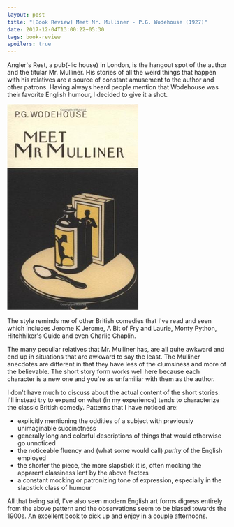 ```yaml
---
layout: post
title: "[Book Review] Meet Mr. Mulliner - P.G. Wodehouse (1927)"
date: 2017-12-04T13:00:22+05:30
tags: book-review
spoilers: true
---
```


Angler's Rest, a pub(-lic house) in London, is the hangout spot of the author and the titular Mr. Mulliner.
His stories of all the weird things that happen with his relatives are a source of constant amusement to the author and other patrons.
Having always heard people mention that Wodehouse was their favorite English humour, I decided to give it a shot.

![Meet Mr. Mulliner - P.G. Wodehouse (1927)](/img/book-cover-meet-mr-mulliner-p-g-wodehouse-1927.jpg 'Meet Mr. Mulliner - P.G. Wodehouse (1927)')

The style reminds me of other British comedies that I've read and seen which includes Jerome K Jerome, A Bit of Fry and Laurie, Monty Python, Hitchhiker's Guide and even Charlie Chaplin.

The many peculiar relatives that Mr. Mulliner has, are all quite awkward and end up in situations that are awkward to say the least.
The Mulliner anecdotes are different in that they have less of the clumsiness and more of the believable.
The short story form works well here because each character is a new one and you're as unfamiliar with them as the author.

I don't have much to discuss about the actual content of the short stories.
I'll instead try to expand on what (in my experience) tends to characterize the classic British comedy.
Patterns that I have noticed are:

* explicitly mentioning the oddities of a subject with previously unimaginable succinctness
* generally long and colorful descriptions of things that would otherwise go unnoticed
* the noticeable fluency and (what some would call) _purity_ of the English employed
* the shorter the piece, the more slapstick it is, often mocking the apparent classiness lent by the above factors
* a constant mocking or patronizing tone of expression, especially in the slapstick class of humour

All that being said, I've also seen modern English art forms digress entirely from the above pattern and the observations seem to be biased towards the 1900s.
An excellent book to pick up and enjoy in a couple afternoons.
